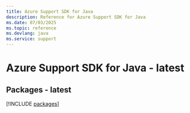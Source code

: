 ```yaml
---
title: Azure Support SDK for Java
description: Reference for Azure Support SDK for Java
ms.date: 07/03/2025
ms.topic: reference
ms.devlang: java
ms.service: support
---
```

# Azure Support SDK for Java - latest
## Packages - latest
[!INCLUDE [packages](support-index.md)]